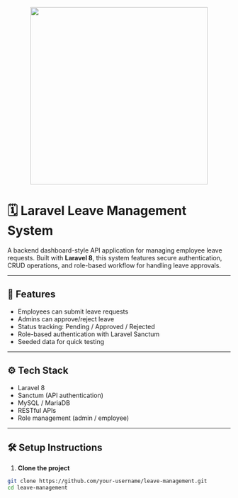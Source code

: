 <p align="center">
  <a href="https://laravel.com" target="_blank">
    <img src="https://raw.githubusercontent.com/laravel/art/master/logo-lockup/5%20SVG/2%20CMYK/1%20Full%20Color/laravel-logolockup-cmyk-red.svg" width="400">
  </a>
</p>

# 🗓️ Laravel Leave Management System

A backend dashboard-style API application for managing employee leave requests. Built with **Laravel 8**, this system features secure authentication, CRUD operations, and role-based workflow for handling leave approvals.

---

## 🚀 Features

- Employees can submit leave requests
- Admins can approve/reject leave
- Status tracking: Pending / Approved / Rejected
- Role-based authentication with Laravel Sanctum
- Seeded data for quick testing

---

## ⚙️ Tech Stack

- Laravel 8
- Sanctum (API authentication)
- MySQL / MariaDB
- RESTful APIs
- Role management (admin / employee)

---

## 🛠️ Setup Instructions

1. **Clone the project**
```bash
git clone https://github.com/your-username/leave-management.git
cd leave-management
